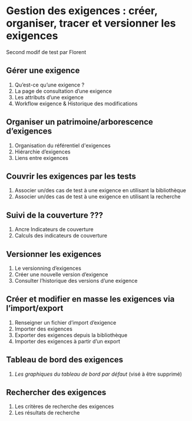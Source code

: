 # Gestion des exigences : créer, organiser, tracer et versionner les exigences

Second modif de test par Florent

## Gérer une exigence
    
1. Qu’est-ce qu’une exigence ?  
2. La page de consultation d’une exigence
3. Les attributs d’une exigence
4. Workflow exigence & Historique des modifications

##  Organiser un patrimoine/arborescence d’exigences  
1. Organisation du référentiel d'exigences  
2. Hiérarchie d’exigences   
3. Liens entre exigences 
    
## Couvrir les exigences par les tests
    
1. Associer un/des cas de test à une exigence en utilisant la bibliothèque
2. Associer un/des cas de test à une exigence en utilisant la recherche

## Suivi de la couverture ???
1. Ancre Indicateurs de couverture
2. Calculs des indicateurs de couverture  

    
## Versionner les exigences

1. Le versionning d’exigences  
2. Créer une nouvelle version d’exigence  
3. Consulter l’historique des versions d’une exigence

## Créer et modifier en masse les exigences via l’import/export
    
1. Renseigner un fichier d’import d’exigence
2. Importer des exigences  
3. Exporter des exigences depuis la bibliothèque  
4. Importer des exigences à partir d’un export

## Tableau de bord des exigences  

1. *Les graphiques du tableau de bord par défaut* (visé à être supprimé)
    

## Rechercher des exigences  
1. Les critères de recherche des exigences
2. Les résultats de recherche


<!--stackedit_data:
eyJoaXN0b3J5IjpbNDk2NzAyMTgyLC0xNDExMTE0NDY3LC0xOD
I5OTkyMzI1LC0xMjI4ODkyOTM2XX0=
-->